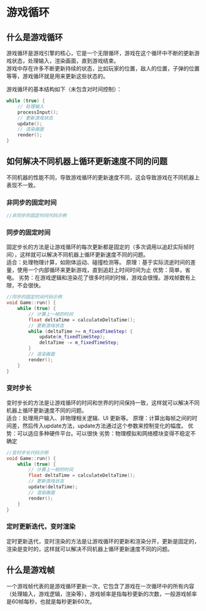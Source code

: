 # 游戏循环

## 什么是游戏循环
游戏循环是游戏引擎的核心，它是一个无限循环，游戏在这个循环中不断的更新游戏状态，处理输入，渲染画面，直到游戏结束。  
游戏中存在许多不断更新持续的状态，比如玩家的位置，敌人的位置，子弹的位置等等，游戏循环就是用来更新这些状态的。  

游戏循环的基本结构如下（未包含对时间控制）：
```c++
while (true) {
    // 处理输入
    processInput();
    // 更新游戏状态
    update();
    // 渲染画面
    render();
}
```

## 如何解决不同机器上循环更新速度不同的问题
不同机器的性能不同，导致游戏循环的更新速度不同，这会导致游戏在不同机器上表现不一致。  

### 非同步的固定时间
```cpp
//非同步的固定时间代码示例


```

### 同步的固定时间
固定步长的方法是让游戏循环的每次更新都是固定的（多次调用以追赶实际帧时间），这样就可以解决不同机器上循环更新速度不同的问题。  
适合：处理物理计算，如刚体运动、碰撞检测等。
原理：基于实际流逝时间的差量，使用一个内部循环来更新游戏，直到追赶上时间时间为止
优势：简单，省电。
劣势：在游戏逻辑和渲染花了很多时间的时候，游戏会很慢。游戏帧数有上限，不会很快。
```cpp
//同步的固定时间代码示例
void Game::run() {
    while (true) {
        // 计算上一帧的时间
        float deltaTime = calculateDeltaTime();
        // 更新游戏状态
        while (deltaTime >= m_fixedTimeStep) {
            update(m_fixedTimeStep);
            deltaTime -= m_fixedTimeStep;
        }
        // 渲染画面
        render();
    }
}

```

### 变时步长
变时步长的方法是让游戏循环的时间和世界的时间保持一致，这样就可以解决不同机器上循环更新速度不同的问题。  
适合：处理用户输入、非物理相关逻辑、UI 更新等。
原理：计算出每帧之间的时间差，然后传入update方法，update方法通过这个参数来控制变化的幅度。
优势：可以适应多种硬件平台。可以很快
劣势：物理模拟和网络模块变得不稳定不确定
```cpp
//变时步长代码示例
void Game::run() {
    while (true) {
        // 计算上一帧的时间
        float deltaTime = calculateDeltaTime();
        // 更新游戏状态
        update(deltaTime);
        // 渲染画面
        render();
    }
}

```

### 定时更新迭代，变时渲染
定时更新迭代，变时渲染的方法是让游戏循环的更新和渲染分开，更新是固定的，渲染是变时的，这样就可以解决不同机器上循环更新速度不同的问题。

## 什么是游戏帧
一个游戏帧代表的是游戏循环更新一次，它包含了游戏在一次循环中的所有内容（处理输入，游戏逻辑，渲染等），游戏帧率是指每秒更新的次数，一般游戏帧率是60帧每秒，也就是每秒更新60次。